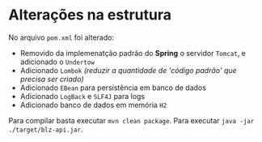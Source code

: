 
# Alterações na estrutura

No arquivo `pom.xml` foi alterado: 
- Removido da implemenatção padrão do **Spring** o servidor `Tomcat`, e adicionado o `Undertow`
- Adicionado `Lombok` *(reduzir a quantidade de 'código padrão' que precisa ser criado)* 
- Adicionado `EBean` para persistência em banco de dados
- Adicionado `LogBack` e `SLF4J` para logs
- Adicionado banco de dados em memória `H2`

Para compilar basta executar `mvn clean package`.
Para executar `java -jar ./target/blz-api.jar`.

